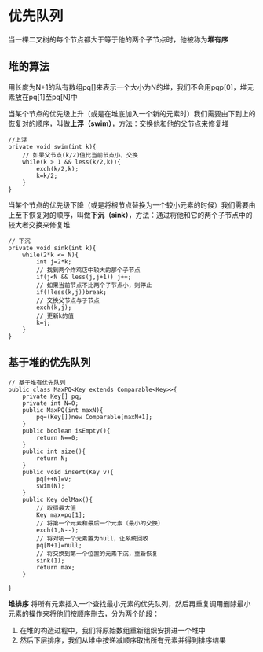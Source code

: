 # 优先队列 #
当一棵二叉树的每个节点都大于等于他的两个子节点时，他被称为**堆有序**

## 堆的算法 ##
用长度为N+1的私有数组pq[]来表示一个大小为N的堆，我们不会用pqp[0]，堆元素放在pq[1]至pq[N]中

当某个节点的优先级上升（或是在堆底加入一个新的元素时）我们需要由下到上的恢复对的顺序，叫做**上浮（swim）**，方法：交换他和他的父节点来修复堆

	//上浮
	private void swim(int k){
	    // 如果父节点(k/2)值比当前节点小，交换
	    while(k > 1 && less(k/2,k)){
	        exch(k/2,k);
	        k=k/2;
	    }
	}

当某个节点的优先级下降（或是将根节点替换为一个较小元素的时候）我们需要由上至下恢复对的顺序，叫做**下沉（sink）**，方法：通过将他和它的两个子节点中的较大者交换来修复堆

	// 下沉
	private void sink(int k){
	    while(2*k <= N){
	        int j=2*k;
	        // 找到两个炸鸡店中较大的那个子节点
	        if(j<N && less(j,j+1)) j++;
	        // 如果当前节点不比两个子节点小，则停止
	        if(!less(k,j))break;
	        // 交换父节点与子节点
	        exch(k,j);
	        // 更新k的值
	        k=j;
	    }
	}

## 基于堆的优先队列 ##

	// 基于堆有优先队列
	public class MaxPQ<Key extends Comparable<Key>>{
	    private Key[] pq;
	    private int N=0;
	    public MaxPQ(int maxN){
	        pq=(Key[])new Comparable[maxN+1];
	    }
	    public boolean isEmpty(){
	        return N==0;
	    }
	    public int size(){
	        return N;
	    }
	    public void insert(Key v){
	        pq[++N]=v;
	        swim(N);
	    }
	    public Key delMax(){
	        // 取得最大值
	        Key max=pq[1];
	        // 将第一个元素和最后一个元素（最小的交换）
	        exch(1,N--);
	        // 将对吼一个元素置为null，让系统回收
	        pq[N+1]=null;
	        // 将交换到第一个位置的元素下沉，重新恢复
	        sink(1);
	        return max;
	    }
	
	}

**堆排序**
将所有元素插入一个查找最小元素的优先队列，然后再重复调用删除最小元素的操作来将他们按顺序删去，分为两个阶段：
1. 在堆的构造过程中，我们将原始数组重新组织安排进一个堆中
2. 然后下层排序，我们从堆中按递减顺序取出所有元素并得到排序结果
